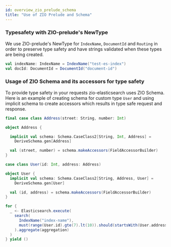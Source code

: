 ```yaml
---
id: overview_zio_prelude_schema
title: "Use of ZIO Prelude and Schema"
---
```


### Typesafety with ZIO-prelude's NewType

We use ZIO-prelude's NewType for `IndexName`, `DocumentId` and `Routing` in order to preserve type safety and have strings validated when these types are being created.

```scala
val indexName: IndexName = IndexName("test-es-index")
val docId: DocumentId = DocumentId("document-id")
```

### Usage of ZIO Schema and its accessors for type safety

To provide type safety in your requests zio-elasticsearch uses ZIO Schema. Here is an example of creating schema for custom type `User` and using implicit schema to create accessors which results in type safe request and response.

```scala
final case class Address(street: String, number: Int)

object Address {

  implicit val schema: Schema.CaseClass2[String, Int, Address] =
    DeriveSchema.gen[Address]

  val (street, number) = schema.makeAccessors(FieldAccessorBuilder)
}

case class User(id: Int, address: Address)

object User {
  implicit val schema: Schema.CaseClass2[String, Address, User] =
    DeriveSchema.gen[User]

  val (id, address) = schema.makeAccessors(FieldAccessorBuilder)
}

for {
  _ <- Elasticsearch.execute(
    search(
      IndexName("index-name"),
      must(range(User.id).gte(7).lt(10)).should(startsWith(User.address.name, "ZIO"))
    ).aggregate(aggregation)
  )
} yield ()
```

